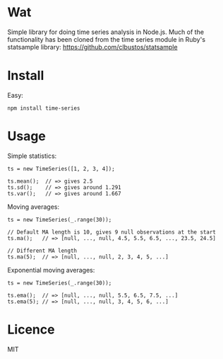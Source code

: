 Wat
===

Simple library for doing time series analysis in Node.js. Much of the
functionality has been cloned from the time series module in Ruby's
statsample library: https://github.com/clbustos/statsample

Install
=======

Easy:

    npm install time-series

Usage
=====
        
Simple statistics:

    ts = new TimeSeries([1, 2, 3, 4]);

    ts.mean();  // => gives 2.5
    ts.sd();    // => gives around 1.291
    ts.var();   // => gives around 1.667

Moving averages:

    ts = new TimeSeries(_.range(30));

    // Default MA length is 10, gives 9 null observations at the start
    ts.ma();   // => [null, ..., null, 4.5, 5.5, 6.5, ..., 23.5, 24.5]

    // Different MA length
    ts.ma(5);  // => [null, ..., null, 2, 3, 4, 5, ...]

Exponential moving averages:

    ts = new TimeSeries(_.range(30));

    ts.ema();  // => [null, ..., null, 5.5, 6.5, 7.5, ...]
    ts.ema(5); // => [null, ..., null, 3, 4, 5, 6, ...]

Licence
=======

MIT
